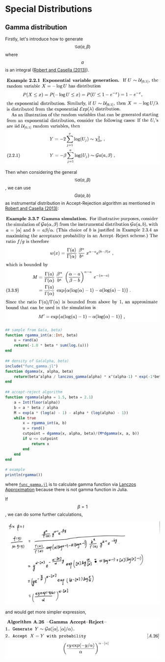 # Special Distributions

## Gamma distribution

Firstly, let's introduce how to generate $${\mathcal G}a(a,\beta)$$ where $$a$$ is an integral ([Robert and Casella (2013)](https://www.springer.com/gp/book/9781475730715)).

![](ex-2-2-1.png)

Then when considering the general $${\mathcal G}a(\alpha,\beta)$$, we can use $${G}a(a, b)$$ as instrumental distribution in Accept-Rejection algorithm as mentioned in [Robert and Casella (2013)](https://www.springer.com/gp/book/9781475730715):

![](ex-3-3-7.png)

```julia
## sample from Ga(a, beta)
function rgamma_int(a::Int, beta)
    u = rand(a)
    return(-1.0 * beta * sum(log.(u)))
end

## density of Ga(alpha, beta)
include("func_gamma.jl")
function dgamma(x, alpha, beta)
    return(beta^alpha / lanczos_gamma(alpha) * x^(alpha-1) * exp(-1*beta*x))
end

## accept-reject algorithm
function rgamma(alpha = 1.5, beta = 2.1)
    a = Int(floor(alpha))
    b = a * beta / alpha
    M = exp(a * (log(a) - 1) - alpha * (log(alpha) - 1))
    while true
        x = rgamma_int(a, b)
        u = rand()
        cutpoint = dgamma(x, alpha, beta)/(M*dgamma(x, a, b))
        if u <= cutpoint
            return x
        end
    end
end

# example
println(rgamma())
```

where [`func_gamma.jl`](func_gamma.jl) is to calculate gamma function via [Lanczos Approximation](https://mrob.com/pub/ries/lanczos-gamma.html) because there is not gamma function in Julia.

If $$\beta=1$$, we can do some further calculations, 

![](gamma_beta_1.jpg)

and would get more simpler expression,

![](gamma_accept_reject.png)




